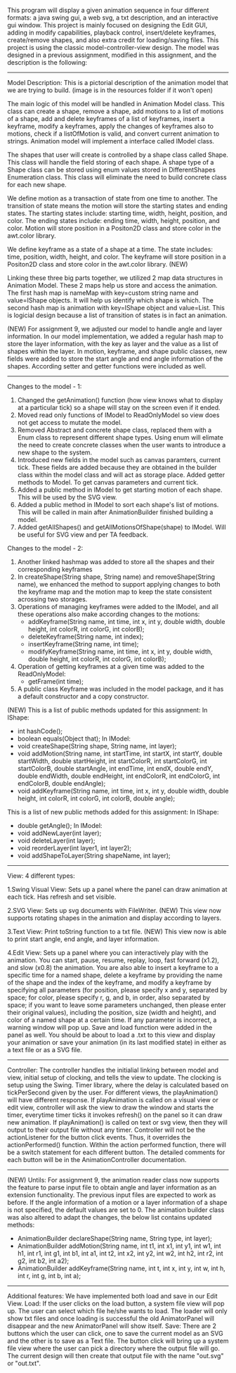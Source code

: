 This program will display a given animation sequence in four different formats: a java swing gui, a web svg, a txt description, and an interactive gui window. This project is mainly focused on designing the Edit GUI, adding in modify capabilities, playback control, insert/delete keyframes, create/remove shapes, and also extra credit for loading/saving files.
This project is using the classic model-controller-view design. The model was designed in a previous assignment, modified in this assignment, and the description is the following:

----------------------------------------------------------------------------------------------------------------------------------------
Model Description:
This is a pictorial description of the animation model that we are trying to build. (image is in the resources folder if it won't open)

The main logic of this model will be handled in Animation Model class. This class can create a shape, remove a shape, add motions to a list of motions of a shape, add and delete keyframes of a list of keyframes, insert a keyframe, modify a keyframes, apply the changes of keyframes also to motions, check if a listOfMotion is valid, and convert current animation to strings. Animation model will implement a interface called IModel class. 

The shapes that user will create is controlled by a shape class called Shape. This class will handle the field storing of each shape. A shape type of a Shape class can be stored using enum values stored in DifferentShapes Enumeration class. This class will eliminate the need to build concrete class for each new shape.

We define motion as a transaction of state from one time to another. The transition of state means the motion will store the starting states and ending states. The starting states include: starting time, width, height, position, and color. The ending states include: ending time, width, height, position, and color. Motion will store position in a Positon2D class and store color in the awt.color library.

We define keyframe as a state of a shape at a time. The state includes: time, position, width, height, and color. The keyframe will store position in a Positon2D class and store color in the awt.color library. (NEW)

Linking these three big parts together, we utilized 2 map data structures in Animation Model. These 2 maps help us store and access the animation. The first hash map is nameMap with key=custom string name and value=IShape objects. It will help us identify which shape is which. The second hash map is animation with key=IShape object and value=List. This is logicial design because a list of transition of states is in fact an animation.

(NEW) For assignment 9, we adjusted our model to handle angle and layer information. In our model implementation, we added a regular hash map to store the layer information, with the key as layer and the value as a list of shapes within the layer. In motion, keyframe, and shape public classes, new fields were added to store the start angle and end angle information of the shapes. According setter and getter functions were included as well. 

----------------------------------------------------------------------------------------------------------------------------------------
Changes to the model - 1:
1. Changed the getAnimation() function (how view knows what to display at a particular tick) so a shape will stay on the screen even if it ended.
2. Moved read only functions of IModel to ReadOnlyModel so view does not get access to mutate the model.
3. Removed Abstract and concrete shape class, replaced them with a Enum class to represent different shape types. Using enum will elimate the need to create concrete classes when the user wants to introduce a new shape to the system.
4. Introduced new fields in the model such as canvas paramters, current tick. These fields are added because they are obtained in the builder class within the model class and will act as storage place. Added getter methods to Model. To get canvas parameters and current tick.
5. Added a public method in IModel to get starting motion of each shape. This will be used by the SVG view.
6. Added a public method in IModel to sort each shape's list of motions. This will be called in main after AnimationBuilder finished building a model. 
7. Added getAllShapes() and getAllMotionsOfShape(shape) to IModel. Will be useful for SVG view and per TA feedback.

Changes to the model - 2:
1. Another linked hashmap was added to store all the shapes and their corresponding keyframes
2. In createShape(String shape, String name) and removeShape(String name), we enhanced the method to support applying changes to both the keyframe map and the motion map to keep the state consistent acrossing two storages.
3. Operations of managing keyframes were added to the IModel, and all these operations also make according changes to the motions:
    - addKeyframe(String name, int time, int x, int y, double width, double height, int colorR, int colorG, int colorB);
    - deleteKeyframe(String name, int index);
    - insertKeyframe(String name, int time);
    - modifyKeyframe(String name, int time, int x, int y, double width, double height, int colorR, int colorG, int colorB);
4. Operation of getting keyframes at a given time was added to the ReadOnlyModel:
    - getFrame(int time);
5. A public class Keyframe was included in the model package, and it has a default constructor and a copy constructor.

(NEW) This is a list of public methods updated for this assignment: 
  In IShape: 
  - int hashCode();
  - boolean equals(Object that);
  In IModel:
  - void createShape(String shape, String name, int layer);
  - void addMotion(String name, int startTime, int startX, int startY, double startWidth,
                 double startHeight, int startColorR, int startColorG, int startColorB,
                 double startAngle, int endTime, int endX, double endY, double endWidth,
                 double endHeight, int endColorR, int endColorG, int endColorB, double endAngle);
  - void addKeyframe(String name, int time, int x, int y, double width,
                   double height, int colorR, int colorG, int colorB, double angle);

This is a list of new public methods added for this assignment: 
  In IShape: 
  - double getAngle();
  In IModel:
  - void addNewLayer(int layer);
  - void deleteLayer(int layer);
  - void reorderLayer(int layer1, int layer2);
  - void addShapeToLayer(String shapeName, int layer);

----------------------------------------------------------------------------------------------------------------------------------------
View: 4 different types:

1.Swing Visual View:
  Sets up a panel where the panel can draw animation at each tick. Has refresh and set visible.
  
2.SVG View:
  Sets up svg documents with FileWriter.
  (NEW) This view now supports rotating shapes in the animation and display according to layers.

3.Text View:
  Print toString function to a txt file.
  (NEW) This view now is able to print start angle, end angle, and layer information. 

4.Edit View:
  Sets up a panel where you can interactively play with the animation. You can start, pause, resume, replay, loop, fast forward (x1.2), and slow (x0.8) the animation. You are also able to insert a keyframe to a specific time for a named shape, delete a keyframe by providing the name of the shape and the index of the keyframe, and modify a keyframe by specifying all parameters (for position, please specify x and y, separated by space; for color, please specify r, g, and b, in order, also separated by space; if you want to leave some parameters unchanged, then please enter their original values), including the position, size (width and height), and color of a named shape at a certain time. If any parameter is incorrect, a warning window will pop up. Save and load function were added in the panel as well. You should be about to load a .txt to this view and display your animation or save your animation (in its last modified state) in either as a text file or as a SVG file. 
  
----------------------------------------------------------------------------------------------------------------------------------------
Controller:
The controller handles the initialial linking between model and view, initial setup of clocking, and tells the view to update. The clocking is setup using the Swing. Timer library, where the delay is calculated based on tickPerSecond given by the user. For different views, the playAnimation() will have different response. If playAnimation is called on a visual view or edit view, controller will ask the view to draw the window and starts the timer, everytime timer ticks it invokes refresh() on the panel so it can draw new animation. If playAnimation() is called on text or svg view, then they will output to their output file without any timer. Controller will not be the actionListener for the button click events. Thus, it overrides the actionPerformed() function. Within the action performed function, there will be a switch statement for each different button. The detailed comments for each button will be in the AnimationController documentation.

----------------------------------------------------------------------------------------------------------------------------------------
(NEW) Untils:
For assignment 9, the animation reader class now supports the feature to parse input file to obtain angle and layer information as an extension functionality. The previous input files are expected to work as before. If the angle information of a motion or a layer information of a shape is not specified, the default values are set to 0. 
The animation builder class was also altered to adapt the changes, the below list contains updated methods:
- AnimationBuilder<Doc> declareShape(String name, String type, int layer);
- AnimationBuilder<Doc> addMotion(String name, int t1, int x1, int y1, int w1, int h1, int r1,
                                  int g1, int b1, int a1, int t2, int x2, int y2, int w2, int h2,
                                  int r2, int g2, int b2, int a2);
-   AnimationBuilder<Doc> addKeyframe(String name,
                                    int t, int x, int y, int w, int h, int r, int g, int b, int a);

----------------------------------------------------------------------------------------------------------------------------------------
Additional features:
We have implemented both load and save in our Edit View.
Load: If the user clicks on the load button, a system file view will pop up. The user can select which file he/she wants to load. The loader will only show txt files and once loading is successful the old AnimatorPanel will disappear and the new AnimatorPanel will show itself.
Save: There are 2 buttons which the user can click, one to save the current model as an SVG and the other is to save as a Text file. The button click will bring up a system file view where the user can pick a directory where the output file will go. The current design will then create that output file with the name "out.svg" or "out.txt".
